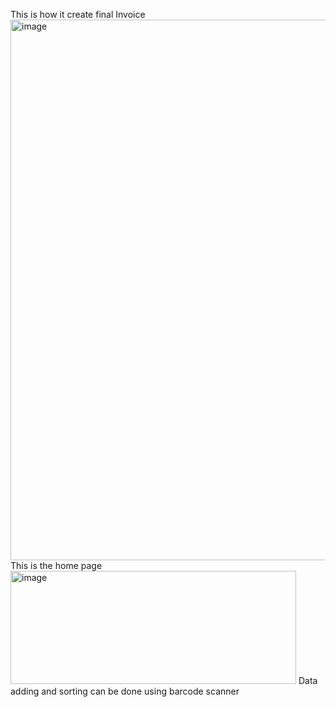 
This is how it create final Invoice
<img width="880" height="865" alt="image" src="https://github.com/user-attachments/assets/05f17f82-9229-4a46-88c7-4c0179e049dc" /> </n>
This is the home page 
<img width="457" height="181" alt="image" src="https://github.com/user-attachments/assets/06b776ed-febd-4e1d-b6c5-bb18066f305c" />
Data adding and sorting can be done using barcode scanner 
